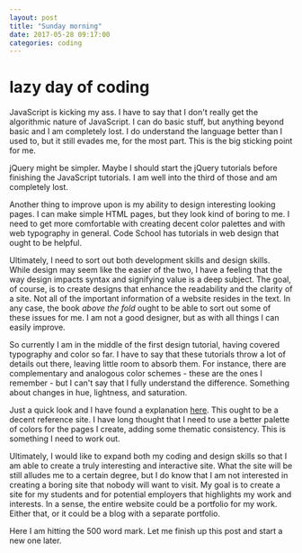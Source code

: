 ```yaml
---
layout: post
title: "Sunday morning"
date: 2017-05-28 09:17:00
categories: coding
---
```


# lazy day of coding

JavaScript is kicking my ass. I have to say that I don't really get the algorithmic nature of JavaScript. I can do basic stuff, but anything beyond basic and I am completely lost. I do understand the language better than I used to, but it still evades me, for the most part. This is the big sticking point for me.

jQuery might be simpler. Maybe I should start the jQuery tutorials before finishing the JavaScript tutorials. I am well into the third of those and am completely lost.

Another thing to improve upon is my ability to design interesting looking pages. I can make simple HTML pages, but they look kind of boring to me. I need to get more comfortable with creating decent color palettes and with web typography in general. Code School has tutorials in web design that ought to be helpful.

Ultimately, I need to sort out both development skills and design skills. While design may seem like the easier of the two, I have a feeling that the way design impacts syntax and signifying value is a deep subject. The goal, of course, is to create designs that enhance the readability and the clarity of a site. Not all of the important information of a website resides in the text. In any case, the book *above the fold* ought to be able to sort out some of these issues for me. I am not a good designer, but as with all things I can easily improve.

So currently I am in the middle of the first design tutorial, having covered typography and color so far. I have to say that these tutorials throw a lot of details out there, leaving little room to absorb them. For instance, there are complementary and analogous color schemes - these are the ones I remember - but I can't say that I fully understand the difference. Something about changes in hue, lightness, and saturation.

Just a quick look and I have found a explanation [here](http://www.tigercolor.com/color-lab/color-theory/color-theory-intro.htm). This ought to be a decent reference site. I have long thought that I need to use a better palette of colors for the pages I create, adding some thematic consistency. This is something I need to work out.

Ultimately, I would like to expand both my coding and design skills so that I am able to create a truly interesting and interactive site. What the site will be still alludes me to a certain degree, but I do know that I am not interested in creating a boring site that nobody will want to visit. My goal is to create a site for my students and for potential employers that highlights my work and interests. In a sense, the entire website could be a portfolio for my work. Either that, or it could be a blog with a separate portfolio.

Here I am hitting the 500 word mark. Let me finish up this post and start a new one later.
